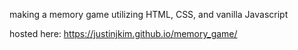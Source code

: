 making a memory game utilizing HTML, CSS, and vanilla Javascript

hosted here: https://justinjkim.github.io/memory_game/
